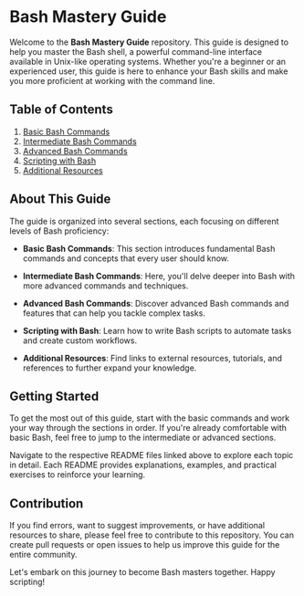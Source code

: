 # Bash Mastery Guide

Welcome to the **Bash Mastery Guide** repository. This guide is designed to help you master the Bash shell, a powerful command-line interface available in Unix-like operating systems. Whether you're a beginner or an experienced user, this guide is here to enhance your Bash skills and make you more proficient at working with the command line.

## Table of Contents

1. [Basic Bash Commands](README-Basic-Commands.md)
2. [Intermediate Bash Commands](README-Intermediate-Commands.md)
3. [Advanced Bash Commands](README-Advanced-Commands.md)
4. [Scripting with Bash](README-Scripting-Guide.md)
5. [Additional Resources](README-Resources.md)

## About This Guide

The guide is organized into several sections, each focusing on different levels of Bash proficiency:

- **Basic Bash Commands**: This section introduces fundamental Bash commands and concepts that every user should know.

- **Intermediate Bash Commands**: Here, you'll delve deeper into Bash with more advanced commands and techniques.

- **Advanced Bash Commands**: Discover advanced Bash commands and features that can help you tackle complex tasks.

- **Scripting with Bash**: Learn how to write Bash scripts to automate tasks and create custom workflows.

- **Additional Resources**: Find links to external resources, tutorials, and references to further expand your knowledge.

## Getting Started

To get the most out of this guide, start with the basic commands and work your way through the sections in order. If you're already comfortable with basic Bash, feel free to jump to the intermediate or advanced sections.

Navigate to the respective README files linked above to explore each topic in detail. Each README provides explanations, examples, and practical exercises to reinforce your learning.

## Contribution

If you find errors, want to suggest improvements, or have additional resources to share, please feel free to contribute to this repository. You can create pull requests or open issues to help us improve this guide for the entire community.

Let's embark on this journey to become Bash masters together. Happy scripting!
